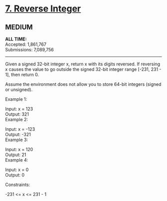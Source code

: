 # [7. Reverse Integer](https://leetcode.com/problems/reverse-integer/)     
## MEDIUM     
**ALL TIME:**     
Accepted: 1,861,767     
Submissions: 7,089,756     
___________________     
     
Given a signed 32-bit integer x, return x with its digits reversed. If reversing x causes the value to go outside the signed 32-bit integer range [-231, 231 - 1], then return 0.     
     
Assume the environment does not allow you to store 64-bit integers (signed or unsigned).     
     
      
     
Example 1:     
     
Input: x = 123     
Output: 321     
Example 2:     
     
Input: x = -123     
Output: -321     
Example 3:     
     
Input: x = 120     
Output: 21     
Example 4:     
     
Input: x = 0     
Output: 0     
      
     
Constraints:     
     
-231 <= x <= 231 - 1